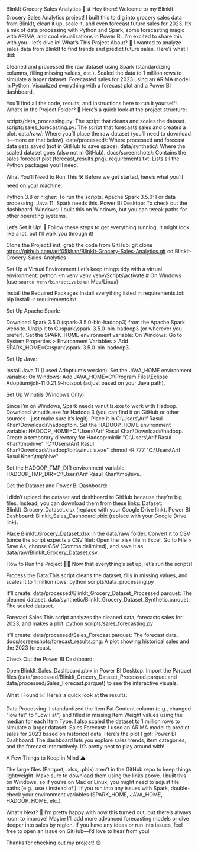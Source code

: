 BlinkIt Grocery Sales Analytics 🛒📊
Hey there! Welcome to my BlinkIt Grocery Sales Analytics project! I built this to dig into grocery sales data from BlinkIt, clean it up, scale it, and even forecast future sales for 2023. It’s a mix of data processing with Python and Spark, some forecasting magic with ARIMA, and cool visualizations in Power BI. I’m excited to share this with you—let’s dive in!
What’s This Project About? 🤔
I wanted to analyze sales data from BlinkIt to find trends and predict future sales. Here’s what I did:

Cleaned and processed the raw dataset using Spark (standardizing columns, filling missing values, etc.).
Scaled the data to 1 million rows to simulate a larger dataset.
Forecasted sales for 2023 using an ARIMA model in Python.
Visualized everything with a forecast plot and a Power BI dashboard.

You’ll find all the code, results, and instructions here to run it yourself!
What’s in the Project Folder? 📂
Here’s a quick look at the project structure:

scripts/data_processing.py: The script that cleans and scales the dataset.
scripts/sales_forecasting.py: The script that forecasts sales and creates a plot.
data/raw/: Where you’ll place the raw dataset (you’ll need to download it—more on that below).
data/processed/: Where processed and forecast data gets saved (not in GitHub to save space).
data/synthetic/: Where the scaled dataset goes (also not in GitHub).
docs/screenshots/: Contains the sales forecast plot (forecast_results.png).
requirements.txt: Lists all the Python packages you’ll need.

What You’ll Need to Run This 🛠️
Before we get started, here’s what you’ll need on your machine:

Python 3.8 or higher: To run the scripts.
Apache Spark 3.5.0: For data processing.
Java 11: Spark needs this.
Power BI Desktop: To check out the dashboard.
Windows: I built this on Windows, but you can tweak paths for other operating systems.

Let’s Set It Up! 🚀
Follow these steps to get everything running. It might look like a lot, but I’ll walk you through it!

Clone the Project:First, grab the code from GitHub:
git clone https://github.com/arif05khan/BlinkIt-Grocery-Sales-Analytics.git
cd BlinkIt-Grocery-Sales-Analytics


Set Up a Virtual Environment:Let’s keep things tidy with a virtual environment:
python -m venv venv
venv\Scripts\activate  # On Windows (use `source venv/bin/activate` on Mac/Linux)


Install the Required Packages:Install everything listed in requirements.txt:
pip install -r requirements.txt


Set Up Apache Spark:

Download Spark 3.5.0 (spark-3.5.0-bin-hadoop3) from the Apache Spark website.
Unzip it to C:\spark\spark-3.5.0-bin-hadoop3 (or wherever you prefer).
Set the SPARK_HOME environment variable:
On Windows: Go to System Properties > Environment Variables > Add SPARK_HOME=C:\spark\spark-3.5.0-bin-hadoop3.




Set Up Java:

Install Java 11 (I used Adoptium’s version).
Set the JAVA_HOME environment variable:
On Windows: Add JAVA_HOME=C:\Program Files\Eclipse Adoptium\jdk-11.0.21.9-hotspot (adjust based on your Java path).




Set Up Winutils (Windows Only):

Since I’m on Windows, Spark needs winutils.exe to work with Hadoop.
Download winutils.exe for Hadoop 3 (you can find it on GitHub or other sources—just make sure it’s legit).
Place it in C:\Users\Arif Rasul Khan\Downloads\hadoop\bin.
Set the HADOOP_HOME environment variable: HADOOP_HOME=C:\Users\Arif Rasul Khan\Downloads\hadoop.
Create a temporary directory for Hadoop:mkdir "C:\Users\Arif Rasul Khan\tmp\hive"
"C:\Users\Arif Rasul Khan\Downloads\hadoop\bin\winutils.exe" chmod -R 777 "C:\Users\Arif Rasul Khan\tmp\hive"


Set the HADOOP_TMP_DIR environment variable: HADOOP_TMP_DIR=C:\Users\Arif Rasul Khan\tmp\hive.


Get the Dataset and Power BI Dashboard:

I didn’t upload the dataset and dashboard to GitHub because they’re big files. Instead, you can download them from these links:
Dataset: BlinkIt_Grocery_Dataset.xlsx (replace with your Google Drive link).
Power BI Dashboard: BlinkIt_Sales_Dashboard.pbix (replace with your Google Drive link).


Place BlinkIt_Grocery_Dataset.xlsx in the data/raw/ folder.
Convert it to CSV (since the script expects a CSV file):
Open the .xlsx file in Excel.
Go to File > Save As, choose CSV (Comma delimited), and save it as data/raw/BlinkIt_Grocery_Dataset.csv.





How to Run the Project 🏃‍♂️
Now that everything’s set up, let’s run the scripts!

Process the Data:This script cleans the dataset, fills in missing values, and scales it to 1 million rows:
python scripts/data_processing.py


It’ll create:
data/processed/BlinkIt_Grocery_Dataset_Processed.parquet: The cleaned dataset.
data/synthetic/BlinkIt_Grocery_Dataset_Synthetic.parquet: The scaled dataset.




Forecast Sales:This script analyzes the cleaned data, forecasts sales for 2023, and makes a plot:
python scripts/sales_forecasting.py


It’ll create:
data/processed/Sales_Forecast.parquet: The forecast data.
docs/screenshots/forecast_results.png: A plot showing historical sales and the 2023 forecast.




Check Out the Power BI Dashboard:

Open BlinkIt_Sales_Dashboard.pbix in Power BI Desktop.
Import the Parquet files (data/processed/BlinkIt_Grocery_Dataset_Processed.parquet and data/processed/Sales_Forecast.parquet) to see the interactive visuals.



What I Found 📈
Here’s a quick look at the results:

Data Processing: I standardized the Item Fat Content column (e.g., changed "low fat" to "Low Fat") and filled in missing Item Weight values using the median for each Item Type. I also scaled the dataset to 1 million rows to simulate a larger dataset.
Sales Forecast: I used an ARIMA model to predict sales for 2023 based on historical data. Here’s the plot I got:
Power BI Dashboard: The dashboard lets you explore sales trends, item categories, and the forecast interactively. It’s pretty neat to play around with!

A Few Things to Keep in Mind ⚠️

The large files (Parquet, .xlsx, .pbix) aren’t in the GitHub repo to keep things lightweight. Make sure to download them using the links above.
I built this on Windows, so if you’re on Mac or Linux, you might need to adjust file paths (e.g., use / instead of \).
If you run into any issues with Spark, double-check your environment variables (SPARK_HOME, JAVA_HOME, HADOOP_HOME, etc.).

What’s Next? 🚀
I’m pretty happy with how this turned out, but there’s always room to improve! Maybe I’ll add more advanced forecasting models or dive deeper into sales by region. If you have any ideas or run into issues, feel free to open an issue on GitHub—I’d love to hear from you!

Thanks for checking out my project! 😊
